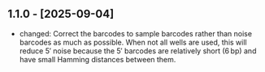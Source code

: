## 1.1.0 - [2025-09-04]

- changed: Correct the barcodes to sample barcodes rather than noise barcodes as much as possible. When not all wells are used, this will reduce 5′ noise because the 5′ barcodes are relatively short (6 bp) and have small Hamming distances between them.